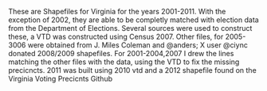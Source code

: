 These are Shapefiles for Virginia for the years 2001-2011. With the exception of 2002, they are able to be completly matched with election data from the Department of Elections. Several sources were used to construct these, a VTD was constructed using Census 2007. Other files, for 2005-3006 were obtained from J. Miles Coleman and @anders; X user @ciync donated 2008/2009 shapefiles. For 2001-2004,2007 I drew the lines matching the other files with the data, using the VTD to fix the missing precicncts.  2011 was built using 2010 vtd and a 2012 shapefile found on the Virginia Voting Precicnts Github
